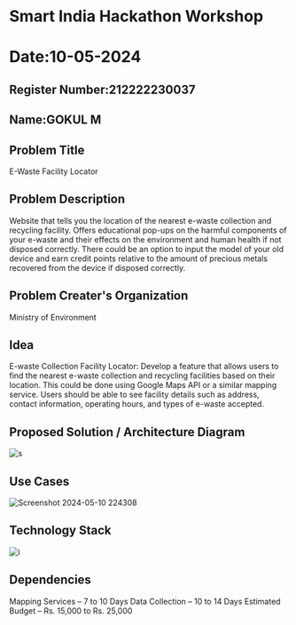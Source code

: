 # Smart India Hackathon Workshop
# Date:10-05-2024
## Register Number:212222230037
## Name:GOKUL M
## Problem Title
E-Waste Facility Locator
## Problem Description
Website that tells you the location of the nearest e-waste collection and recycling facility. Offers educational pop-ups on the harmful components of your e-waste and their effects on the environment and human health if not disposed correctly. There could be an option to input the model of your old device and earn credit points relative to the amount of precious metals recovered from the device if disposed correctly.
## Problem Creater's Organization
Ministry of Environment

## Idea
E-waste Collection Facility Locator: Develop a feature that allows users to find the nearest e-waste collection and recycling facilities based on their location. This could be done using Google Maps API or a similar mapping service. Users should be able to see facility details such as address, contact information, operating hours, and types of e-waste accepted.

## Proposed Solution / Architecture Diagram
![s](https://github.com/Gokul-008/SIHPS/assets/121165996/72e90f03-3ac6-4da4-a4bb-26b9bed035d7)


## Use Cases
![Screenshot 2024-05-10 224308](https://github.com/Gokul-008/SIHPS/assets/121165996/585b4908-9a52-4b9f-a990-e36f0194befa)

## Technology Stack
![i](https://github.com/Gokul-008/SIHPS/assets/121165996/3fc68fa8-d680-4099-8dcb-33fc6ea35c0a)


## Dependencies

Mapping Services – 7 to 10 Days Data Collection – 10 to 14 Days Estimated Budget – Rs. 15,000 to Rs. 25,000

